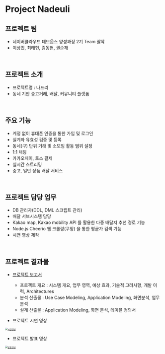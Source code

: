 # Project Nadeuli

## 프로젝트 팀
- 네이버클라우드 데브옵스 양성과정 2기 Team 딸깍
- 이상민, 최태현, 김동헌, 권순재
<br/>

## 프로젝트 소개
- 프로젝트명 : 나드리
- 동네 기반 중고거래, 배달, 커뮤니티 플랫폼
<br/>

## 주요 기능
- 계정 없이 휴대폰 인증을 통한 가입 및 로그인
- 실계좌 유효성 검증 및 등록
- 동네(구) 단위 거래 및 소모임 활동 범위 설정
- 1:1 채팅
- 카카오페이, 토스 결제
- 실시간 스트리밍
- 중고, 일반 상품 배달 서비스
<br/>

## 프로젝트 담당 업무
- DB 관리자(DDL, DML 스크립트 관리)
- 배달 서브시스템 담당
- Kakao map, Kakao mobility API 를 활용한 다중 배달지 추천 경로 기능
- Node.js Cheerio 웹 크롤링(쿠팡) 을 통한 평균가 검색 기능
- 시연 영상 제작

<br/>

## 프로젝트 결과물
- [프로젝트 보고서](https://1drv.ms/b/s!AkmVE01PN9F6jHF4uuRNhO1Jt-bw?e=9kKajg)
  - 프로젝트 개요 : 시스템 개요, 업무 영역, 예상 효과, 기술적 고려사항, 개발 이력, Architectures
  - 분석 산출물 : Use Case Modeling, Application Modeling, 화면분석, 업무분석
  - 설계 산출물 : Application Modeling, 화면 분석, 테이블 정의서


- 프로젝트 시연 영상


[<img src="https://github.com/Coalman96/nadeuli/assets/96984831/c7dd2b70-703c-4101-9fe0-513d30ea1949" alt="시연영상" style="zoom:50%;" />](https://youtu.be/-fIyGQvTGY0?si=BtVAGZerDh4eYcMr)



- 프로젝트 발표 영상



[<img src="https://github.com/Coalman96/nadeuli/assets/96984831/359297ce-d69c-4b90-829d-5cc5dbb53aab" alt="발표영상" style="zoom:50%;" />](https://youtu.be/sUVsJYrISaI?si=R-AKs90cHRfFlDP0)
